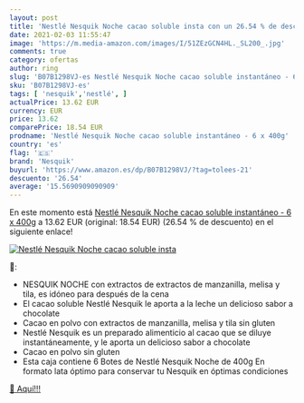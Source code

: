 ```yaml
---
layout: post
title: 'Nestlé Nesquik Noche cacao soluble insta con un 26.54 % de descuento'
date: 2021-02-03 11:55:47
image: 'https://m.media-amazon.com/images/I/51ZEzGCN4HL._SL200_.jpg'
comments: true
category: ofertas
author: ring
slug: 'B07B1298VJ-es Nestlé Nesquik Noche cacao soluble instantáneo - 6 x 400g'
sku: 'B07B1298VJ-es'
tags: [ 'nesquik','nestlé', ]
actualPrice: 13.62 EUR
currency: EUR
price: 13.62
comparePrice: 18.54 EUR
prodname: 'Nestlé Nesquik Noche cacao soluble instantáneo - 6 x 400g'
country: 'es'
flag: '🇪🇸'
brand: 'Nesquik'
buyurl: 'https://www.amazon.es/dp/B07B1298VJ/?tag=tolees-21'
descuento: '26.54'
average: '15.5690909090909'
---
```


En este momento está [Nestlé Nesquik Noche cacao soluble instantáneo - 6 x 400g](https://www.amazon.es/dp/B07B1298VJ/?tag=tolees-21) a 13.62 EUR (original: 18.54 EUR) (26.54 %  de descuento) en el siguiente enlace!

[![Nestlé Nesquik Noche cacao soluble insta](https://m.media-amazon.com/images/I/51ZEzGCN4HL._SL200_.jpg)](https://www.amazon.es/dp/B07B1298VJ/?tag=tolees-21)

🔎:

- NESQUIK NOCHE con extractos de extractos de manzanilla, melisa y tila, es idóneo para después de la cena
- El cacao soluble Nestlé Nesquik le aporta a la leche un delicioso sabor a chocolate
- Cacao en polvo con extractos de manzanilla, melisa y tila sin gluten
- Nestlé Nesquik es un preparado alimenticio al cacao que se diluye instantáneamente, y le aporta un delicioso sabor a chocolate
- Cacao en polvo sin gluten
- Esta caja contiene 6 Botes de Nestlé Nesquik Noche de 400g En formato lata óptimo para conservar tu Nesquik en óptimas condiciones

[🛒 Aquí!!!](https://www.amazon.es/dp/B07B1298VJ/?tag=tolees-21)
